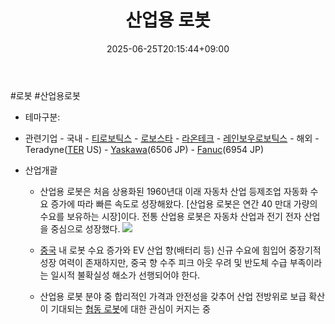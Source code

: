 ﻿---
title: "산업용 로봇"
date: 2025-06-25T20:15:44+09:00
lastmod: 2025-06-25T20:15:44+09:00
type: docs
sidebar:
  open: true
weight: 12
---
<div style="display:none">
  <meta property="article:published_time" content="2025-06-25T11:15:44Z" />
  <meta property="article:modified_time" content="2025-06-25T11:15:44Z" />
</div>
#로봇 #산업용로봇

- 테마구분: 

- 관련기업
		- 국내
			- [티로보틱스](/industry-study/티로보틱스/)
			- [로보스타](/industry-study/로보스타/)
			- [라온테크](/industry-study/라온테크/)
			- [레인보우로보틱스](/industry-study/레인보우로보틱스/)
		- 해외
			- Teradyne([TER](/company-analysis/ter/) US)
			- [Yaskawa](/company-analysis/yaskawa/)(6506 JP)
			- [Fanuc](/company-analysis/fanuc/)(6954 JP)

- 산업개괄
	 - 산업용 로봇은 처음 상용화된 1960년대 이래 자동차 산업 등제조업 자동화 수요 증가에 따라 빠른 속도로 성장해왔다. [산업용 로봇은 연간 40 만대 가량의 수요를 보유하는 시장]이다. 전통 산업용 로봇은 자동차 산업과 전기 전자 산업을 중심으로 성장했다. ![](https://i.imgur.com/iR3gtpQ.png)

	 - [중국](/industry-study/4국가중국/) 내 로봇 수요 증가와 EV 산업 향(배터리 등) 신규 수요에 힘입어 중장기적 성장 여력이 존재하지만, 중국 향 수주 피크 아웃 우려 및 반도체 수급 부족이라는 일시적 불확실성 해소가 선행되어야 한다.
	 - 산업용 로봇 분야 중 합리적인 가격과 안전성을 갖추어 산업 전방위로 보급 확산이 기대되는 [협동 로봇](/industry-study/협동-로봇/)에 대한 관심이 커지는 중
